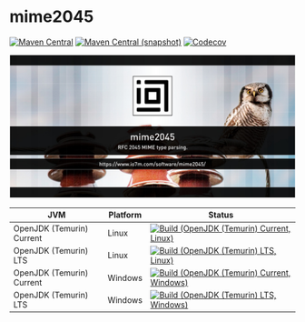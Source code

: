 mime2045
===

[![Maven Central](https://img.shields.io/maven-central/v/com.io7m.mime2045/com.io7m.mime2045.svg?style=flat-square)](http://search.maven.org/#search%7Cga%7C1%7Cg%3A%22com.io7m.mime2045%22)
[![Maven Central (snapshot)](https://img.shields.io/nexus/s/com.io7m.mime2045/com.io7m.mime2045?server=https%3A%2F%2Fs01.oss.sonatype.org&style=flat-square)](https://s01.oss.sonatype.org/content/repositories/snapshots/com/io7m/mime2045/)
[![Codecov](https://img.shields.io/codecov/c/github/io7m-com/mime2045.svg?style=flat-square)](https://codecov.io/gh/io7m-com/mime2045)

![com.io7m.mime2045](./src/site/resources/mime2045.jpg?raw=true)

| JVM | Platform | Status |
|-----|----------|--------|
| OpenJDK (Temurin) Current | Linux | [![Build (OpenJDK (Temurin) Current, Linux)](https://img.shields.io/github/actions/workflow/status/io7m-com/mime2045/main.linux.temurin.current.yml)](https://www.github.com/io7m-com/mime2045/actions?query=workflow%3Amain.linux.temurin.current)|
| OpenJDK (Temurin) LTS | Linux | [![Build (OpenJDK (Temurin) LTS, Linux)](https://img.shields.io/github/actions/workflow/status/io7m-com/mime2045/main.linux.temurin.lts.yml)](https://www.github.com/io7m-com/mime2045/actions?query=workflow%3Amain.linux.temurin.lts)|
| OpenJDK (Temurin) Current | Windows | [![Build (OpenJDK (Temurin) Current, Windows)](https://img.shields.io/github/actions/workflow/status/io7m-com/mime2045/main.windows.temurin.current.yml)](https://www.github.com/io7m-com/mime2045/actions?query=workflow%3Amain.windows.temurin.current)|
| OpenJDK (Temurin) LTS | Windows | [![Build (OpenJDK (Temurin) LTS, Windows)](https://img.shields.io/github/actions/workflow/status/io7m-com/mime2045/main.windows.temurin.lts.yml)](https://www.github.com/io7m-com/mime2045/actions?query=workflow%3Amain.windows.temurin.lts)|

